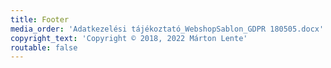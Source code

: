 ```yaml
---
title: Footer
media_order: 'Adatkezelési tájékoztató_WebshopSablon_GDPR 180505.docx'
copyright_text: 'Copyright © 2018, 2022 Márton Lente'
routable: false
---
```


